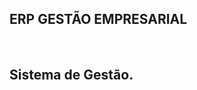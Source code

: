 ## ERP GESTÃO EMPRESARIAL ##
<br/>

Sistema de Gestão.
--------------------------------------------------------------------------------------------------------
